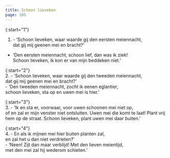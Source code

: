```yaml
---
title: Schoon lieveken
page: 185
---  
```


{:start="1"}  
1. \- ‘Schoon lieveken, waar waarde gij den eersten meiennacht,  
dat gij mij geenen mei en bracht?’  
- ‘Den eersten meiennacht, schoon lief, dan was ik ziek!  
Schoon lieveken, ik kon er van mijn beddeken niet.’  


{:start="2"}  
2. \- ‘Schoon lieveken, waar waarde gij den tweeden meiennacht,  
dat gij mij geenen mei en bracht?’  
\- ‘Den tweeden meiennacht, zocht ik eenen eglantier,  
schoon lieveken, sta op en uwen mei is hier.’  


{:start="3"}  
3. \- ‘Ik en sta er, voorwaar, voor uwen schoonen mei niet op,  
of en zal er mijn venster niet ontsluiten. Uwen mei die komt te laat! Plant vrij hem op de straat. Schoon lieveken, plant uwen mei daar buiten.’  


{:start="4"}  
4. - En als ik mijnen mei hier buiten planten zal,  
en zal het u dan niet verdrieten?’  
\- ‘Neen! Zijt dan maar verblijd! Met den lieven meientijd,  
met den mei zal hij wederom schieten.’  